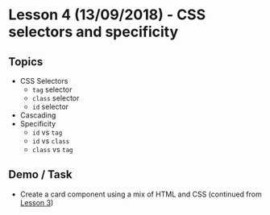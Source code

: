# Lesson 4 (13/09/2018) - CSS selectors and specificity

## Topics

- CSS Selectors
  - `tag` selector
  - `class` selector
  - `id` selector
- Cascading
- Specificity
  - `id` vs `tag`
  - `id` vs `class`
  - `class` vs `tag`


## Demo / Task

- Create a card component using a mix of HTML and CSS (continued from [Lesson 3](https://github.com/thisissoon/frontend-code-club/tree/master/Lesson-3))
